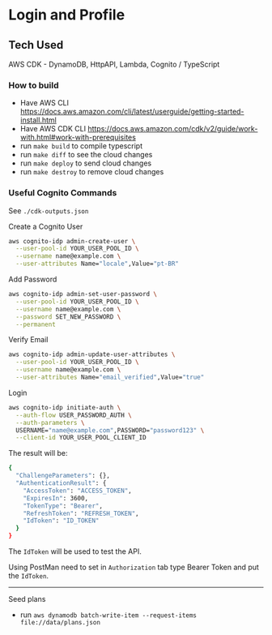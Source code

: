 # Login and Profile

## Tech Used

AWS CDK - DynamoDB, HttpAPI, Lambda, Cognito / TypeScript

### How to build

* Have AWS CLI <https://docs.aws.amazon.com/cli/latest/userguide/getting-started-install.html>
* Have AWS CDK CLI <https://docs.aws.amazon.com/cdk/v2/guide/work-with.html#work-with-prerequisites>
* run `make build` to compile typescript
* run `make diff` to see the cloud changes
* run `make deploy` to send cloud changes
* run `make destroy` to remove cloud changes

### Useful Cognito Commands

See `./cdk-outputs.json`

Create a Cognito User

```bash
aws cognito-idp admin-create-user \
  --user-pool-id YOUR_USER_POOL_ID \
  --username name@example.com \
  --user-attributes Name="locale",Value="pt-BR"
```

Add Password

```bash
aws cognito-idp admin-set-user-password \
  --user-pool-id YOUR_USER_POOL_ID \
  --username name@example.com \
  --password SET_NEW_PASSWORD \
  --permanent
```

Verify Email

```bash
aws cognito-idp admin-update-user-attributes \
  --user-pool-id YOUR_USER_POOL_ID \
  --username name@example.com \
  --user-attributes Name="email_verified",Value="true"
```

Login

```bash
aws cognito-idp initiate-auth \
  --auth-flow USER_PASSWORD_AUTH \
  --auth-parameters \
  USERNAME="name@example.com",PASSWORD="password123" \
  --client-id YOUR_USER_POOL_CLIENT_ID

```

The result will be:

```bash
{
  "ChallengeParameters": {},
  "AuthenticationResult": {
    "AccessToken": "ACCESS_TOKEN",
    "ExpiresIn": 3600,
    "TokenType": "Bearer",
    "RefreshToken": "REFRESH_TOKEN",
    "IdToken": "ID_TOKEN"
  }
}

```

The `IdToken` will be used to test the API.

Using PostMan need to set in `Authorization` tab type Bearer Token and put the `IdToken`.

----

Seed plans

* run `aws dynamodb batch-write-item --request-items file://data/plans.json`
